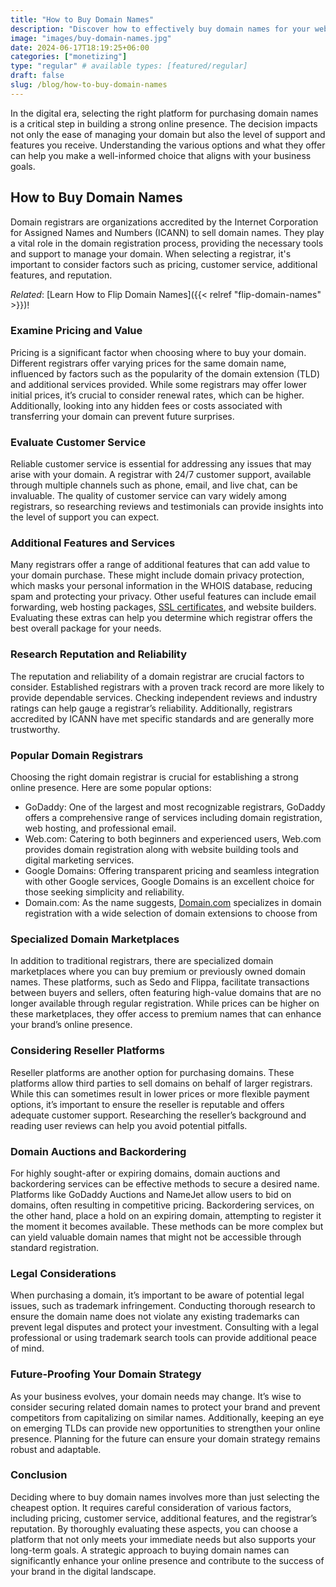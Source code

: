 ```yaml
---
title: "How to Buy Domain Names"
description: "Discover how to effectively buy domain names for your website, ensuring a strong online presence and brand identity."
image: "images/buy-domain-names.jpg"
date: 2024-06-17T18:19:25+06:00
categories: ["monetizing"]
type: "regular" # available types: [featured/regular]
draft: false
slug: /blog/how-to-buy-domain-names
---
```


In the digital era, selecting the right platform for purchasing domain names is a critical step in building a strong online presence. The decision impacts not only the ease of managing your domain but also the level of support and features you receive. Understanding the various options and what they offer can help you make a well-informed choice that aligns with your business goals.

## How to Buy Domain Names

Domain registrars are organizations accredited by the Internet Corporation for Assigned Names and Numbers (ICANN) to sell domain names. They play a vital role in the domain registration process, providing the necessary tools and support to manage your domain. When selecting a registrar, it's important to consider factors such as pricing, customer service, additional features, and reputation.

*Related*: [Learn How to Flip Domain Names]({{< relref "flip-domain-names" >}})!

### Examine Pricing and Value

Pricing is a significant factor when choosing where to buy your domain. Different registrars offer varying prices for the same domain name, influenced by factors such as the popularity of the domain extension (TLD) and additional services provided. While some registrars may offer lower initial prices, it’s crucial to consider renewal rates, which can be higher. Additionally, looking into any hidden fees or costs associated with transferring your domain can prevent future surprises.

### Evaluate Customer Service

Reliable customer service is essential for addressing any issues that may arise with your domain. A registrar with 24/7 customer support, available through multiple channels such as phone, email, and live chat, can be invaluable. The quality of customer service can vary widely among registrars, so researching reviews and testimonials can provide insights into the level of support you can expect.

### Additional Features and Services

Many registrars offer a range of additional features that can add value to your domain purchase. These might include domain privacy protection, which masks your personal information in the WHOIS database, reducing spam and protecting your privacy. Other useful features can include email forwarding, web hosting packages, [SSL certificates](https://ssls.sjv.io/c/3661625/984063/9312/), and website builders. Evaluating these extras can help you determine which registrar offers the best overall package for your needs.

### Research Reputation and Reliability

The reputation and reliability of a domain registrar are crucial factors to consider. Established registrars with a proven track record are more likely to provide dependable services. Checking independent reviews and industry ratings can help gauge a registrar’s reliability. Additionally, registrars accredited by ICANN have met specific standards and are generally more trustworthy.

### Popular Domain Registrars

Choosing the right domain registrar is crucial for establishing a strong online presence. Here are some popular options:

* GoDaddy: One of the largest and most recognizable registrars, GoDaddy offers a comprehensive range of services including domain registration, web hosting, and professional email.
* Web.com: Catering to both beginners and experienced users, Web.com provides domain registration along with website building tools and digital marketing services.
* Google Domains: Offering transparent pricing and seamless integration with other Google services, Google Domains is an excellent choice for those seeking simplicity and reliability.
* Domain.com: As the name suggests, [Domain.com](https://domain.mno8.net/4P421Z/) specializes in domain registration with a wide selection of domain extensions to choose from

### Specialized Domain Marketplaces

In addition to traditional registrars, there are specialized domain marketplaces where you can buy premium or previously owned domain names. These platforms, such as Sedo and Flippa, facilitate transactions between buyers and sellers, often featuring high-value domains that are no longer available through regular registration. While prices can be higher on these marketplaces, they offer access to premium names that can enhance your brand’s online presence.

### Considering Reseller Platforms

Reseller platforms are another option for purchasing domains. These platforms allow third parties to sell domains on behalf of larger registrars. While this can sometimes result in lower prices or more flexible payment options, it’s important to ensure the reseller is reputable and offers adequate customer support. Researching the reseller’s background and reading user reviews can help you avoid potential pitfalls.

### Domain Auctions and Backordering

For highly sought-after or expiring domains, domain auctions and backordering services can be effective methods to secure a desired name. Platforms like GoDaddy Auctions and NameJet allow users to bid on domains, often resulting in competitive pricing. Backordering services, on the other hand, place a hold on an expiring domain, attempting to register it the moment it becomes available. These methods can be more complex but can yield valuable domain names that might not be accessible through standard registration.

### Legal Considerations

When purchasing a domain, it’s important to be aware of potential legal issues, such as trademark infringement. Conducting thorough research to ensure the domain name does not violate any existing trademarks can prevent legal disputes and protect your investment. Consulting with a legal professional or using trademark search tools can provide additional peace of mind.

### Future-Proofing Your Domain Strategy

As your business evolves, your domain needs may change. It’s wise to consider securing related domain names to protect your brand and prevent competitors from capitalizing on similar names. Additionally, keeping an eye on emerging TLDs can provide new opportunities to strengthen your online presence. Planning for the future can ensure your domain strategy remains robust and adaptable.

### Conclusion

Deciding where to buy domain names involves more than just selecting the cheapest option. It requires careful consideration of various factors, including pricing, customer service, additional features, and the registrar’s reputation. By thoroughly evaluating these aspects, you can choose a platform that not only meets your immediate needs but also supports your long-term goals. A strategic approach to buying domain names can significantly enhance your online presence and contribute to the success of your brand in the digital landscape.
